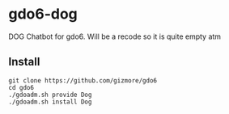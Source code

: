 # gdo6-dog
DOG Chatbot for gdo6. Will be a recode so it is quite empty atm

## Install

    git clone https://github.com/gizmore/gdo6
    cd gdo6
    ./gdoadm.sh provide Dog
    ./gdoadm.sh install Dog
    